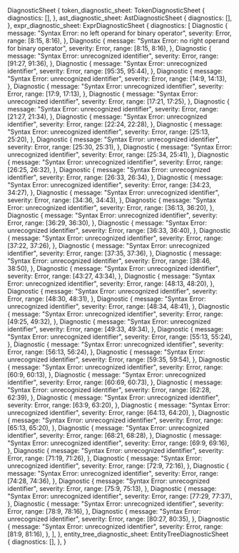 DiagnosticSheet {
    token_diagnostic_sheet: TokenDiagnosticSheet {
        diagnostics: [],
    },
    ast_diagnostic_sheet: AstDiagnosticSheet {
        diagnostics: [],
    },
    expr_diagnostic_sheet: ExprDiagnosticSheet {
        diagnostics: [
            Diagnostic {
                message: "Syntax Error: no left operand for binary operator",
                severity: Error,
                range: [8:15, 8:16),
            },
            Diagnostic {
                message: "Syntax Error: no right operand for binary operator",
                severity: Error,
                range: [8:15, 8:16),
            },
            Diagnostic {
                message: "Syntax Error: unrecognized identifier",
                severity: Error,
                range: [91:27, 91:36),
            },
            Diagnostic {
                message: "Syntax Error: unrecognized identifier",
                severity: Error,
                range: [95:35, 95:44),
            },
            Diagnostic {
                message: "Syntax Error: unrecognized identifier",
                severity: Error,
                range: [14:9, 14:13),
            },
            Diagnostic {
                message: "Syntax Error: unrecognized identifier",
                severity: Error,
                range: [17:9, 17:13),
            },
            Diagnostic {
                message: "Syntax Error: unrecognized identifier",
                severity: Error,
                range: [17:21, 17:25),
            },
            Diagnostic {
                message: "Syntax Error: unrecognized identifier",
                severity: Error,
                range: [21:27, 21:34),
            },
            Diagnostic {
                message: "Syntax Error: unrecognized identifier",
                severity: Error,
                range: [22:24, 22:28),
            },
            Diagnostic {
                message: "Syntax Error: unrecognized identifier",
                severity: Error,
                range: [25:13, 25:20),
            },
            Diagnostic {
                message: "Syntax Error: unrecognized identifier",
                severity: Error,
                range: [25:30, 25:31),
            },
            Diagnostic {
                message: "Syntax Error: unrecognized identifier",
                severity: Error,
                range: [25:34, 25:41),
            },
            Diagnostic {
                message: "Syntax Error: unrecognized identifier",
                severity: Error,
                range: [26:25, 26:32),
            },
            Diagnostic {
                message: "Syntax Error: unrecognized identifier",
                severity: Error,
                range: [26:33, 26:34),
            },
            Diagnostic {
                message: "Syntax Error: unrecognized identifier",
                severity: Error,
                range: [34:23, 34:27),
            },
            Diagnostic {
                message: "Syntax Error: unrecognized identifier",
                severity: Error,
                range: [34:36, 34:43),
            },
            Diagnostic {
                message: "Syntax Error: unrecognized identifier",
                severity: Error,
                range: [36:13, 36:20),
            },
            Diagnostic {
                message: "Syntax Error: unrecognized identifier",
                severity: Error,
                range: [36:29, 36:30),
            },
            Diagnostic {
                message: "Syntax Error: unrecognized identifier",
                severity: Error,
                range: [36:33, 36:40),
            },
            Diagnostic {
                message: "Syntax Error: unrecognized identifier",
                severity: Error,
                range: [37:22, 37:26),
            },
            Diagnostic {
                message: "Syntax Error: unrecognized identifier",
                severity: Error,
                range: [37:35, 37:36),
            },
            Diagnostic {
                message: "Syntax Error: unrecognized identifier",
                severity: Error,
                range: [38:46, 38:50),
            },
            Diagnostic {
                message: "Syntax Error: unrecognized identifier",
                severity: Error,
                range: [43:27, 43:34),
            },
            Diagnostic {
                message: "Syntax Error: unrecognized identifier",
                severity: Error,
                range: [48:13, 48:20),
            },
            Diagnostic {
                message: "Syntax Error: unrecognized identifier",
                severity: Error,
                range: [48:30, 48:31),
            },
            Diagnostic {
                message: "Syntax Error: unrecognized identifier",
                severity: Error,
                range: [48:34, 48:41),
            },
            Diagnostic {
                message: "Syntax Error: unrecognized identifier",
                severity: Error,
                range: [49:25, 49:32),
            },
            Diagnostic {
                message: "Syntax Error: unrecognized identifier",
                severity: Error,
                range: [49:33, 49:34),
            },
            Diagnostic {
                message: "Syntax Error: unrecognized identifier",
                severity: Error,
                range: [55:13, 55:24),
            },
            Diagnostic {
                message: "Syntax Error: unrecognized identifier",
                severity: Error,
                range: [56:13, 56:24),
            },
            Diagnostic {
                message: "Syntax Error: unrecognized identifier",
                severity: Error,
                range: [59:35, 59:54),
            },
            Diagnostic {
                message: "Syntax Error: unrecognized identifier",
                severity: Error,
                range: [60:9, 60:13),
            },
            Diagnostic {
                message: "Syntax Error: unrecognized identifier",
                severity: Error,
                range: [60:69, 60:73),
            },
            Diagnostic {
                message: "Syntax Error: unrecognized identifier",
                severity: Error,
                range: [62:28, 62:39),
            },
            Diagnostic {
                message: "Syntax Error: unrecognized identifier",
                severity: Error,
                range: [63:9, 63:20),
            },
            Diagnostic {
                message: "Syntax Error: unrecognized identifier",
                severity: Error,
                range: [64:13, 64:20),
            },
            Diagnostic {
                message: "Syntax Error: unrecognized identifier",
                severity: Error,
                range: [65:13, 65:20),
            },
            Diagnostic {
                message: "Syntax Error: unrecognized identifier",
                severity: Error,
                range: [68:21, 68:28),
            },
            Diagnostic {
                message: "Syntax Error: unrecognized identifier",
                severity: Error,
                range: [69:9, 69:16),
            },
            Diagnostic {
                message: "Syntax Error: unrecognized identifier",
                severity: Error,
                range: [71:19, 71:26),
            },
            Diagnostic {
                message: "Syntax Error: unrecognized identifier",
                severity: Error,
                range: [72:9, 72:16),
            },
            Diagnostic {
                message: "Syntax Error: unrecognized identifier",
                severity: Error,
                range: [74:28, 74:36),
            },
            Diagnostic {
                message: "Syntax Error: unrecognized identifier",
                severity: Error,
                range: [75:9, 75:13),
            },
            Diagnostic {
                message: "Syntax Error: unrecognized identifier",
                severity: Error,
                range: [77:29, 77:37),
            },
            Diagnostic {
                message: "Syntax Error: unrecognized identifier",
                severity: Error,
                range: [78:9, 78:16),
            },
            Diagnostic {
                message: "Syntax Error: unrecognized identifier",
                severity: Error,
                range: [80:27, 80:35),
            },
            Diagnostic {
                message: "Syntax Error: unrecognized identifier",
                severity: Error,
                range: [81:9, 81:16),
            },
        ],
    },
    entity_tree_diagnostic_sheet: EntityTreeDiagnosticSheet {
        diagnostics: [],
    },
}
